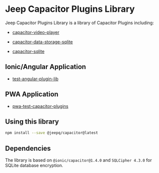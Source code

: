 # Jeep Capacitor Plugins Library

Jeep Capacitor Plugins Library is a library of Capacitor Plugins including:


 - [capacitor-video-player](https://github.com/jepiqueau/jeep/blob/master/capacitor/plugins-library/docs/VideoPlayer.md)

 - [capacitor-data-storage-sqlite](https://github.com/jepiqueau/jeep/blob/master/capacitor/plugins-library/docs/DataStorage.md)

 - [capacitor-sqlite](https://github.com/jepiqueau/jeep/blob/master/capacitor/plugins-library/docs/DatabaseSQLite.md)



## Ionic/Angular Application
 - [test-angular-plugin-lib](https://github.com/jepiqueau/jeep/blob/master/IonicAngularApps/test-angular-plugin-lib)


## PWA Application
 - [pwa-test-capacitor-plugins](https://github.com/jepiqueau/jeep/blob/master/capacitor/testApps/pwa-test-capacitor-plugins)


## Using this library

  ```bash
  npm install --save @jeepq/capacitor@latest
  ```

## Dependencies
 The library is based on ```@ionic/capacitor@1.4.0``` and ```SQLCipher 4.3.0``` for SQLite database encryption.

